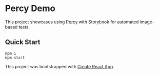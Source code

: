 # Percy Demo

This project showcases using [Percy](https://percy.io/) with Storybook for automated image-based tests.

## Quick Start

```
npm i
npm start
```

This project was bootstrapped with [Create React App](https://github.com/facebook/create-react-app).

